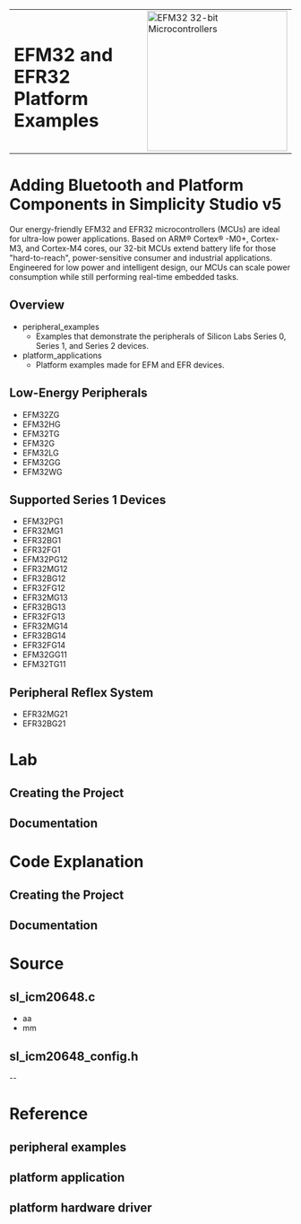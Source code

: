 <table border="0">
  <tr>
    <td align="left" valign="middle">
    <h1>EFM32 and EFR32<br/>Platform Examples</h1>
  </td>
  <td align="left" valign="middle">
    <a href="https://www.silabs.com/mcu/32-bit">
      <img src="http://pages.silabs.com/rs/634-SLU-379/images/WGX-transparent.png"  title="Silicon Labs Gecko and Wireless Gecko MCUs" alt="EFM32 32-bit Microcontrollers" width="250"/>
    </a>
  </td>
  </tr>
</table>

# Adding Bluetooth and Platform Components in Simplicity Studio v5 #

Our energy-friendly EFM32 and EFR32 microcontrollers (MCUs) are ideal for ultra-low power applications. Based on ARM® Cortex® -M0+, Cortex-M3, and Cortex-M4 cores, our 32-bit MCUs extend battery life for those "hard-to-reach", power-sensitive consumer and industrial applications. Engineered for low power and intelligent design, our MCUs can scale power consumption while still performing real-time embedded tasks.

## Overview ##

- peripheral_examples
  - Examples that demonstrate the peripherals of Silicon Labs Series 0, Series 1, and Series 2 devices.
- platform_applications
  - Platform examples made for EFM and EFR devices.

## Low-Energy Peripherals ##

- EFM32ZG
- EFM32HG
- EFM32TG
- EFM32G
- EFM32LG
- EFM32GG
- EFM32WG

## Supported Series 1 Devices ##

- EFM32PG1
- EFR32MG1
- EFR32BG1
- EFR32FG1
- EFM32PG12
- EFR32MG12
- EFR32BG12
- EFR32FG12
- EFR32MG13
- EFR32BG13
- EFR32FG13
- EFR32MG14
- EFR32BG14
- EFR32FG14
- EFM32GG11
- EFM32TG11

## Peripheral Reflex System ##

- EFR32MG21
- EFR32BG21

# Lab #
## Creating the Project ##
## Documentation ##

# Code Explanation #
## Creating the Project ##
## Documentation ##


# Source #
## sl_icm20648.c ##
- aa
- mm
## sl_icm20648_config.h ##
--

# Reference #
## peripheral examples ##
## platform application ##
## platform hardware driver ##
